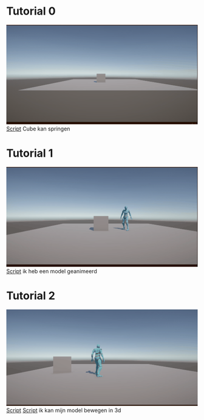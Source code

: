 # Tutorial 0
![Tutorial0](Tutorial0.gif)
[Script](Assets\Scripts/LaunchCube.cs)
Cube kan springen
# Tutorial 1
![Tutorial1](Tutorial1.gif)
[Script](Assets\Scripts/Animate.cs)
ik heb een model geanimeerd
# Tutorial 2
![Tutorial2](Tutorial2.gif)
[Script](Assets/Scripts/MoveBasic.cs)
[Script](Assets\Scripts/Animate.cs)
ik kan mijn model bewegen in 3d
